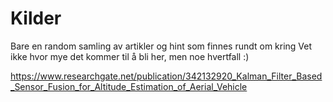 # Kilder

Bare en random samling av artikler og hint som finnes rundt om kring
Vet ikke hvor mye det kommer til å bli her, men noe hvertfall :)

<https://www.researchgate.net/publication/342132920_Kalman_Filter_Based_Sensor_Fusion_for_Altitude_Estimation_of_Aerial_Vehicle>
